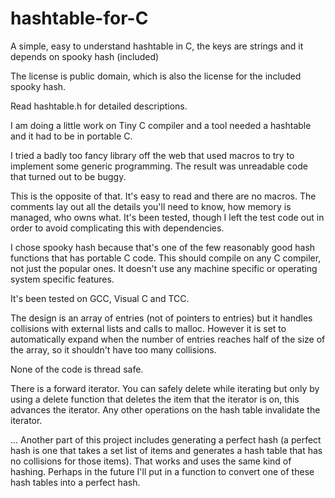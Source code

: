 # hashtable-for-C
A simple, easy to understand hashtable in C, the keys are strings and it depends on spooky hash (included)

The license is public domain, which is also the license for the included spooky hash.

Read hashtable.h for detailed descriptions.

I am doing a little work on Tiny C compiler and a tool needed a hashtable and it had to be in portable C.

I tried a badly too fancy library off the web that used macros to try to implement some generic programming.  The result was unreadable code that turned out to be buggy.

This is the opposite of that.  It's easy to read and there are no macros.  The comments lay out all the details you'll need to know, how memory is managed, who owns what. It's been tested, though I left the test code out in order to avoid complicating this with dependencies.

I chose spooky hash because that's one of the few reasonably good hash functions that has portable C code.  This should compile on any C compiler, not just the popular ones.  It doesn't use any machine specific or operating system specific features.

It's been tested on GCC, Visual C and TCC.

The design is an array of entries (not of pointers to entries) but it handles collisions with external lists and calls to malloc.
However it is set to automatically expand when the number of entries reaches half of the size of the array, so it shouldn't have too many collisions. 

None of the code is thread safe.

There is a forward iterator. You can safely delete while iterating but only by using a delete function that deletes the item that the iterator is on, this advances the iterator. Any other operations on the hash table invalidate the iterator.

... Another part of this project includes generating a perfect hash (a perfect hash is one that takes a set list of items and generates a hash table that has no collisions for those items).  That works and uses the same kind of hashing.  Perhaps in the future I'll put in a function to convert one of these hash tables into a perfect hash.
